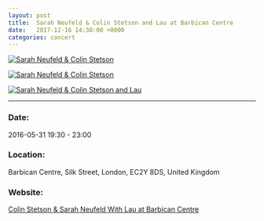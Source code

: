 ```yaml
---
layout: post
title:  Sarah Neufeld & Colin Stetson and Lau at Barbican Centre
date:   2017-12-16 14:30:00 +0000
categories: concert
---
```


[![Sarah Neufeld & Colin Stetson](/notes/images/2016-05-31-lau-sarah-neufeld-and-colin-stetson/preview/DSCF4828.JPG)](/notes/images/2016-05-31-lau-sarah-neufeld-and-colin-stetson/DSCF4828.JPG)

[![Sarah Neufeld & Colin Stetson](/notes/images/2016-05-31-lau-sarah-neufeld-and-colin-stetson/preview/DSCF4826.JPG)](/notes/images/2016-05-31-lau-sarah-neufeld-and-colin-stetson/DSCF4826.JPG)

[![Sarah Neufeld & Colin Stetson and Lau](/notes/images/2016-05-31-lau-sarah-neufeld-and-colin-stetson/preview/DSCF4845.JPG)](/notes/images/2016-05-31-lau-sarah-neufeld-and-colin-stetson/DSCF4845.JPG)


---

### Date:

2016-05-31 19:30 - 23:00

### Location:

Barbican Centre, Silk Street, London, EC2Y 8DS, United Kingdom

### Website:

[Colin Stetson & Sarah Neufeld With Lau at Barbican Centre](https://www.last.fm/event/4240043+Colin+Stetson+&+Sarah+Neufeld+at+Barbican+Centre+on+31+May+2016)

